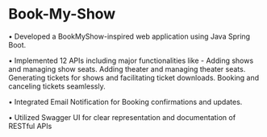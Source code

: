 # Book-My-Show

• Developed a BookMyShow-inspired web application using Java Spring Boot.

• Implemented 12 APIs including major functionalities like - Adding shows and managing show seats. Adding
theater and managing theater seats. Generating tickets for shows and facilitating ticket downloads. Booking
and canceling tickets seamlessly.

• Integrated Email Notification for Booking confirmations and updates.

• Utilized Swagger UI for clear representation and documentation of RESTful APIs
